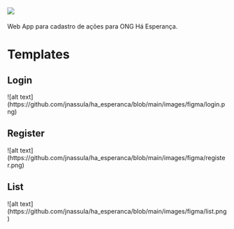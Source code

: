 # ![](https://github.com/jnassula/ha_esperanca/blob/main/images/logo_login.png)
Web App para cadastro de ações para ONG Há Esperança.

<h1>Templates</h1>
<h2>Login</h2>
![alt text](https://github.com/jnassula/ha_esperanca/blob/main/images/figma/login.png)

<h2>Register</h2>
![alt text](https://github.com/jnassula/ha_esperanca/blob/main/images/figma/register.png)

<h2>List</h2>
![alt text](https://github.com/jnassula/ha_esperanca/blob/main/images/figma/list.png)
